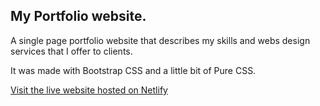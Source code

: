 ## My Portfolio website.

A single page portfolio website that describes my skills and webs design services that I offer to clients.

It was made with Bootstrap CSS and a little bit of Pure CSS.

[Visit the live website hosted on Netlify](https://paulo.netlify.app)
